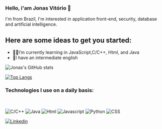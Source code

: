 ### Hello, i'am Jonas Vitório 🤙

I'm from Brazil, I'm interested in application front-end, security, database and artificial intelligence.

## Here are some ideas to get you started:


 - 👨‍💻I’m currently learning in JavaScript,C/C++, Html, and Java
 - 💬I have an intermediate english 

![Jonas's GitHub stats](https://github-readme-stats.vercel.app/api?username=jonasV29&show_icons=true&theme=dracula)

[![Top Langs](https://github-readme-stats-git-masterrstaa-rickstaa.vercel.app/api/top-langs/?username=JonasV29&bg_color=000&border_color=30A3DC&title_color=E94D5F&text_color=FFF)](https://github.com/JonasV29) 

### Technologies I use on a daily basis:

<div style="display: inline_block"></br>   

 <img align="center"  alt="C/C++" src="https://img.shields.io/badge/C%2B%2B-00599C?style=for-the-badge&logo=c%2B%2B&logoColor=white"> <img align="center"  alt="Java" src="https://img.shields.io/badge/Java-ED8B00?style=for-the-badge&logo=openjdk&logoColor=white"> <img align="center"  alt="Html" src="https://img.shields.io/badge/HTML-E34F26?style=for-the-badge&logo=html5&logoColor=white"> <img align="center"  alt="Javascript" src="https://img.shields.io/badge/JavaScript-F7DF1E?style=for-the-badge&logo=javascript&logoColor=black"> <img align="center" alt="Python" src="https://img.shields.io/badge/Python-14354C?style=for-the-badge&logo=python&logoColor=white"> <img align="center" alt="CSS" src="https://img.shields.io/badge/CSS-1572B6?&style=for-the-badge&logo=css3&logoColor=white">
 
</div>
            
[![Linkedin](https://img.shields.io/badge/LinkedIn-0077B5?style=for-the-badge&logo=linkedin&logoColor=white)](https://www.linkedin.com/in/jonas-vit%C3%B3rio/)




